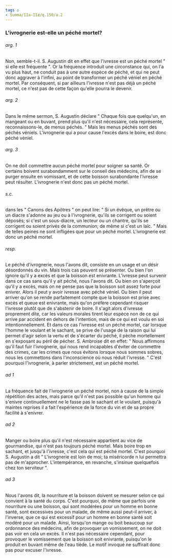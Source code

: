 ```yaml
---
tags : 
- Summa/IIa-IIæ/q.150/a.2
---
```


### L'ivrognerie est-elle un péché mortel?

###### arg. 1
Non, semble-t-il. S. Augustin dit en effet que l'ivresse est un péché mortel " si elle est fréquente ". Or la fréquence introduit une circonstance qui, on l'a vu plus haut, ne conduit pas à une autre espèce de péché, et qui ne peut donc aggraver à l'infini, au point de transformer un péché véniel en péché mortel. Par conséquent, si par ailleurs l'ivresse n'est pas déjà un péché mortel, ce n'est pas de cette façon qu'elle pourra le devenir. 

###### arg. 2
Dans le même sermon, S. Augustin déclare " Chaque fois que quelqu'un, en mangeant ou en buvant, prend plus qu'il n'est nécessaire, cela représente, reconnaissons-le, de menus péchés. " Mais les menus péchés sont des péchés véniels. L'ivrognerie qui a pour cause l'excès dans le boire, est donc péché véniel. 

###### arg. 3
On ne doit commettre aucun péché mortel pour soigner sa santé. Or certains boivent surabondamment sur le conseil des médecins, afin de se purger ensuite en vomissant, et de cette boisson surabondante l'ivresse peut résulter. L'ivrognerie n'est donc pas un péché mortel. 

###### s.c.
dans les " Canons des Apôtres " on peut lire: " Si un évêque, un prêtre ou un diacre s'adonne au jeu ou à l'ivrognerie, qu'ils se corrigent ou soient déposés; si c'est un sous-diacre, un lecteur ou un chantre, qu'ils se corrigent ou soient privés de la communion; de même si c'est un laïc. " Mais de telles peines ne sont infligées que pour un péché mortel. L'ivrognerie est donc un péché mortel. 

###### resp.
Le péché d'ivrognerie, nous l'avons dit, consiste en un usage et un désir désordonnés du vin. Mais trois cas peuvent se présenter. Ou bien l'on ignore qu'il y a excès et que la boisson est enivrante. L'ivresse peut survenir dans ce cas sans qu'il y ait péché, nous l'avons dit. Ou bien on s'aperçoit qu'il y a excès, mais on ne pense pas que la boisson soit assez forte pour enivrer. Alors il peut y avoir ivresse avec péché véniel. Ou bien il peut arriver qu'on se rende parfaitement compte que la boisson est prise avec excès et queue est enivrante, mais qu'on préfère cependant risquer l'ivresse plutôt que de s'abstenir de boire. Il s'agit alors d'ivresse proprement dite, car les valeurs morales tirent leur espèce non de ce qui arrive par accident en dehors de l'intention, mais de ce qui est voulu en soi intentionnellement. Et dans ce cas l'ivresse est un péché mortel, car lorsque l'homme le voulant et le sachant, se prive de l'usage de la raison qui lui permet d'agir selon la vertu et de s'écarter du péché, il pèche mortellement en s'exposant au péril de pécher. S. Ambroise dit en effet: " Nous affirmons qu'il faut fuir l'ivrognerie, qui nous rend incapables d'éviter de commettre des crimes, car les crimes que nous évitons lorsque nous sommes sobres, nous les commettons dans l'inconscience où nous réduit l'ivresse. " C'est pourquoi l'ivrognerie, à parler strictement, est un péché mortel. 

###### ad 1
La fréquence fait de l'ivrognerie un péché mortel, non à cause de la simple répétition des actes, mais parce qu'il n'est pas possible qu'un homme qui s'enivre continuellement ne le fasse pas le sachant et le voulant, puisqu'à maintes reprises il a fait l'expérience de la force du vin et de sa propre facilité à s'enivrer. 

###### ad 2
Manger ou boire plus qu'il n'est nécessaire appartient au vice de gourmandise, qui n'est pas toujours péché mortel. Mais boire trop en sachant, et jusqu'à l'ivresse, c'est cela qui est péché mortel. C'est pourquoi S. Augustin a dit " L'ivrognerie est loin de moi; ta miséricorde n lui permettra pas de m'approcher. L'intempérance, en revanche, s'insinue quelquefois chez ton serviteur ". 

###### ad 3
Nous l'avons dit, la nourriture et la boisson doivent se mesurer selon ce qui convient à la santé du corps. C'est pourquoi, de même que parfois une nourriture ou une boisson, qui sont modérées pour un homme en bonne santé, sont excessives pour un malade, de même aussi peut-il arriver, à l'inverse, que ce qui est excessif pour un homme en bonne santé soit modéré pour un malade. Ainsi, lorsqu'on mange ou boit beaucoup sur ordonnance des médecins, afin de provoquer un vomissement, on ne doit pas voir en cela un excès. Il n'est pas nécessaire cependant, pour provoquer le vomissement que la boisson soit enivrante, puisqu'on le produit en buvant même de l'eau tiède. Le motif invoqué ne suffirait donc pas pour excuser l'ivresse. 

